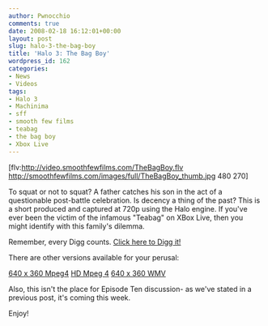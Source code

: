 ```yaml
---
author: Pwnocchio
comments: true
date: 2008-02-18 16:12:01+00:00
layout: post
slug: halo-3-the-bag-boy
title: 'Halo 3: The Bag Boy'
wordpress_id: 162
categories:
- News
- Videos
tags:
- Halo 3
- Machinima
- sff
- smooth few films
- teabag
- the bag boy
- Xbox Live
---
```


[flv:http://video.smoothfewfilms.com/TheBagBoy.flv http://smoothfewfilms.com/images/full/TheBagBoy_thumb.jpg 480 270]

To squat or not to squat?  A father catches his son in the act of a questionable post-battle celebration.  Is decency a thing of the past?  This is a short produced and captured at 720p using the Halo engine.  If you've ever been the victim of the infamous "Teabag" on XBox Live, then you might identify with this family's dilemma.

Remember, every Digg counts.  [Click here to Digg it!](http://digg.com/xbox/Halo_3_Short_The_Bag_Boy)

There are other versions available for your perusal:

[640 x 360 Mpeg4](http://video.smoothfewfilms.com/TheBagBoy640.mp4)
[HD Mpeg 4](http://video.smoothfewfilms.com/TheBagBoy1280.mp4)
[640 x 360 WMV](http://video.smoothfewfilms.com/TheBagBoy640.wmv)

Also, this isn't the place for Episode Ten discussion- as we've stated in a previous post, it's coming this week.

Enjoy!
